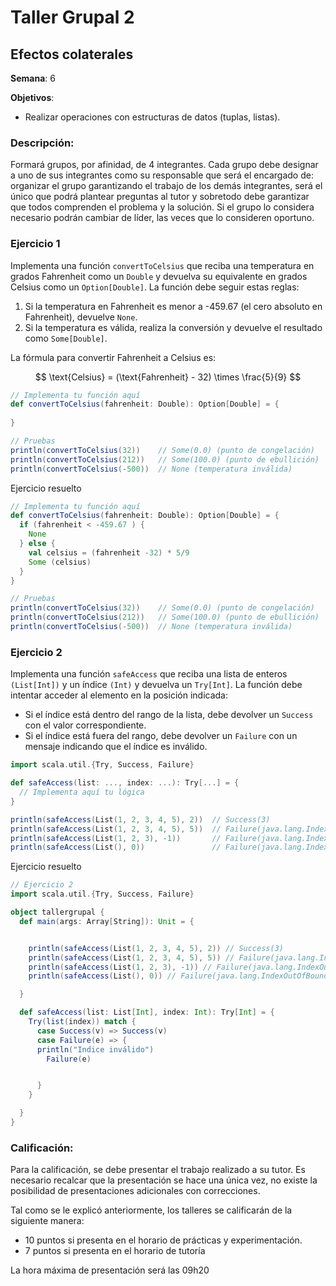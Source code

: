 # Taller Grupal  2
## Efectos colaterales

**Semana**: 6

**Objetivos**:

- Realizar operaciones con estructuras de datos (tuplas, listas).

### Descripción:

Formará grupos, por afinidad, de 4 integrantes. Cada grupo debe designar a uno de sus integrantes como su responsable que será el encargado de: organizar el grupo garantizando el trabajo de los demás integrantes, será el único que podrá plantear preguntas al tutor y sobretodo debe garantizar que todos comprenden el problema y la solución. Si el grupo lo considera necesario podrán cambiar de líder, las veces que lo consideren oportuno.

### Ejercicio 1
Implementa una función `convertToCelsius` que reciba una temperatura en grados Fahrenheit como un `Double` y devuelva su equivalente en grados Celsius como un `Option[Double]`. La función debe seguir estas reglas:

1. Si la temperatura en Fahrenheit es menor a -459.67 (el cero absoluto en Fahrenheit), devuelve `None`.
2. Si la temperatura es válida, realiza la conversión y devuelve el resultado como `Some[Double]`.

La fórmula para convertir Fahrenheit a Celsius es:

$$
\text{Celsius} = (\text{Fahrenheit} - 32) \times \frac{5}{9}
$$

```Scala
// Implementa tu función aquí
def convertToCelsius(fahrenheit: Double): Option[Double] = {
  
}

// Pruebas
println(convertToCelsius(32))    // Some(0.0) (punto de congelación)
println(convertToCelsius(212))   // Some(100.0) (punto de ebullición)
println(convertToCelsius(-500))  // None (temperatura inválida)

```
Ejercicio resuelto
```Scala
// Implementa tu función aquí
def convertToCelsius(fahrenheit: Double): Option[Double] = {
  if (fahrenheit < -459.67 ) {
    None
  } else {
    val celsius = (fahrenheit -32) * 5/9
    Some (celsius)
  }
}

// Pruebas
println(convertToCelsius(32))    // Some(0.0) (punto de congelación)
println(convertToCelsius(212))   // Some(100.0) (punto de ebullición)
println(convertToCelsius(-500))  // None (temperatura inválida)
```


### Ejercicio 2
Implementa una función `safeAccess` que reciba una lista de enteros `(List[Int])` y un índice `(Int)` y devuelva un `Try[Int]`. La función debe intentar acceder al elemento en la posición indicada:

- Si el índice está dentro del rango de la lista, debe devolver un `Success` con el valor correspondiente.
- Si el índice está fuera del rango, debe devolver un `Failure` con un mensaje indicando que el índice es inválido.

```Scala
import scala.util.{Try, Success, Failure}

def safeAccess(list: ..., index: ...): Try[...] = {
  // Implementa aquí tu lógica
}

println(safeAccess(List(1, 2, 3, 4, 5), 2))  // Success(3)
println(safeAccess(List(1, 2, 3, 4, 5), 5))  // Failure(java.lang.IndexOutOfBoundsException: Índice inválido: 5)
println(safeAccess(List(1, 2, 3), -1))       // Failure(java.lang.IndexOutOfBoundsException: Índice inválido: -1)
println(safeAccess(List(), 0))               // Failure(java.lang.IndexOutOfBoundsException: Índice inválido: 0)

```
Ejercicio resuelto
```Scala
// Ejercicio 2
import scala.util.{Try, Success, Failure}

object tallergrupal {
  def main(args: Array[String]): Unit = {


    println(safeAccess(List(1, 2, 3, 4, 5), 2)) // Success(3)
    println(safeAccess(List(1, 2, 3, 4, 5), 5)) // Failure(java.lang.IndexOutOfBoundsException: Índice inválido: 5)
    println(safeAccess(List(1, 2, 3), -1)) // Failure(java.lang.IndexOutOfBoundsException: Índice inválido: -1)
    println(safeAccess(List(), 0)) // Failure(java.lang.IndexOutOfBoundsException: Índice inválido: 0)

  }

  def safeAccess(list: List[Int], index: Int): Try[Int] = {
    Try(list(index)) match {
      case Success(v) => Success(v)
      case Failure(e) => {
      println("Indice inválido")
        Failure(e)


      }
    }

  }
}
```

### Calificación:

Para la calificación, se debe presentar el trabajo realizado a su tutor. Es necesario recalcar que la presentación se hace una única vez, no existe la posibilidad de presentaciones adicionales con correcciones. 

Tal como se le explicó anteriormente, los talleres se calificarán de la siguiente manera:

- 10 puntos si presenta en el horario de prácticas y experimentación.
- 7 puntos si presenta en el horario de tutoría

La hora máxima de presentación será las 09h20
